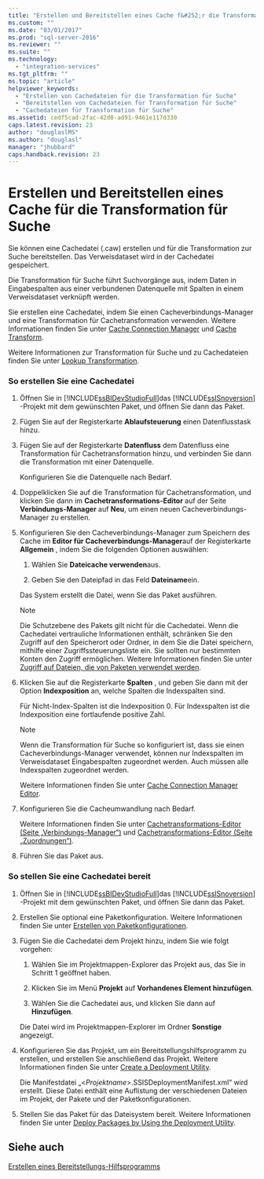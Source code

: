 ```yaml
---
title: "Erstellen und Bereitstellen eines Cache f&#252;r die Transformation f&#252;r Suche | Microsoft Docs"
ms.custom: ""
ms.date: "03/01/2017"
ms.prod: "sql-server-2016"
ms.reviewer: ""
ms.suite: ""
ms.technology: 
  - "integration-services"
ms.tgt_pltfrm: ""
ms.topic: "article"
helpviewer_keywords: 
  - "Erstellen von Cachedateien für die Transformation für Suche"
  - "Bereitstellen von Cachedateien für Transformation für Suche"
  - "Cachedateien für Transformation für Suche"
ms.assetid: cedf5cad-2fac-42d0-ad91-9461e117d330
caps.latest.revision: 23
author: "douglaslMS"
ms.author: "douglasl"
manager: "jhubbard"
caps.handback.revision: 23
---
```

# Erstellen und Bereitstellen eines Cache f&#252;r die Transformation f&#252;r Suche
  Sie können eine Cachedatei (.caw) erstellen und für die Transformation zur Suche bereitstellen. Das Verweisdataset wird in der Cachedatei gespeichert.  
  
 Die Transformation für Suche führt Suchvorgänge aus, indem Daten in Eingabespalten aus einer verbundenen Datenquelle mit Spalten in einem Verweisdataset verknüpft werden.  
  
 Sie erstellen eine Cachedatei, indem Sie einen Cacheverbindungs-Manager und eine Transformation für Cachetransformation verwenden. Weitere Informationen finden Sie unter [Cache Connection Manager](../../../integration-services/data-flow/transformations/cache-connection-manager.md) und [Cache Transform](../../../integration-services/data-flow/transformations/cache-transform.md).  
  
 Weitere Informationen zur Transformation für Suche und zu Cachedateien finden Sie unter [Lookup Transformation](../../../integration-services/data-flow/transformations/lookup-transformation.md).  
  
### So erstellen Sie eine Cachedatei  
  
1.  Öffnen Sie in [!INCLUDE[ssBIDevStudioFull](../../../includes/ssbidevstudiofull-md.md)]das [!INCLUDE[ssISnoversion](../../../includes/ssisnoversion-md.md)] -Projekt mit dem gewünschten Paket, und öffnen Sie dann das Paket.  
  
2.  Fügen Sie auf der Registerkarte **Ablaufsteuerung** einen Datenflusstask hinzu.  
  
3.  Fügen Sie auf der Registerkarte **Datenfluss** dem Datenfluss eine Transformation für Cachetransformation hinzu, und verbinden Sie dann die Transformation mit einer Datenquelle.  
  
     Konfigurieren Sie die Datenquelle nach Bedarf.  
  
4.  Doppelklicken Sie auf die Transformation für Cachetransformation, und klicken Sie dann im **Cachetransformations-Editor** auf der Seite **Verbindungs-Manager** auf **Neu**, um einen neuen Cacheverbindungs-Manager zu erstellen.  
  
5.  Konfigurieren Sie den Cacheverbindungs-Manager zum Speichern des Cache im **Editor für Cacheverbindungs-Manager**auf der Registerkarte **Allgemein** , indem Sie die folgenden Optionen auswählen:  
  
    1.  Wählen Sie **Dateicache verwenden**aus.  
  
    2.  Geben Sie den Dateipfad in das Feld **Dateiname**ein.  
  
     Das System erstellt die Datei, wenn Sie das Paket ausführen.  
  
    > [!NOTE]  
    >  Die Schutzebene des Pakets gilt nicht für die Cachedatei. Wenn die Cachedatei vertrauliche Informationen enthält, schränken Sie den Zugriff auf den Speicherort oder Ordner, in dem Sie die Datei speichern, mithilfe einer Zugriffssteuerungsliste ein. Sie sollten nur bestimmten Konten den Zugriff ermöglichen. Weitere Informationen finden Sie unter [Zugriff auf Dateien, die von Paketen verwendet werden](../../../integration-services/security/access-to-files-used-by-packages.md).  
  
6.  Klicken Sie auf die Registerkarte **Spalten** , und geben Sie dann mit der Option **Indexposition** an, welche Spalten die Indexspalten sind.  
  
     Für Nicht-Index-Spalten ist die Indexposition 0. Für Indexspalten ist die Indexposition eine fortlaufende positive Zahl.  
  
    > [!NOTE]  
    >  Wenn die Transformation für Suche so konfiguriert ist, dass sie einen Cacheverbindungs-Manager verwendet, können nur Indexspalten im Verweisdataset Eingabespalten zugeordnet werden. Auch müssen alle Indexspalten zugeordnet werden.  
  
     Weitere Informationen finden Sie unter [Cache Connection Manager Editor](../../../integration-services/data-flow/transformations/cache-connection-manager-editor.md).  
  
7.  Konfigurieren Sie die Cacheumwandlung nach Bedarf.  
  
     Weitere Informationen finden Sie unter [Cachetransformations-Editor &#40;Seite „Verbindungs-Manager“&#41;](../../../integration-services/data-flow/transformations/cache-transformation-editor-connection-manager-page.md) und [Cachetransformations-Editor &#40;Seite „Zuordnungen“&#41;](../../../integration-services/data-flow/transformations/cache-transformation-editor-mappings-page.md).  
  
8.  Führen Sie das Paket aus.  
  
### So stellen Sie eine Cachedatei bereit  
  
1.  Öffnen Sie in [!INCLUDE[ssBIDevStudioFull](../../../includes/ssbidevstudiofull-md.md)]das [!INCLUDE[ssISnoversion](../../../includes/ssisnoversion-md.md)] -Projekt mit dem gewünschten Paket, und öffnen Sie dann das Paket.  
  
2.  Erstellen Sie optional eine Paketkonfiguration. Weitere Informationen finden Sie unter [Erstellen von Paketkonfigurationen](../../../integration-services/packages/create-package-configurations.md).  
  
3.  Fügen Sie die Cachedatei dem Projekt hinzu, indem Sie wie folgt vorgehen:  
  
    1.  Wählen Sie im Projektmappen-Explorer das Projekt aus, das Sie in Schritt 1 geöffnet haben.  
  
    2.  Klicken Sie im Menü **Projekt** auf **Vorhandenes Element hinzufügen**.  
  
    3.  Wählen Sie die Cachedatei aus, und klicken Sie dann auf **Hinzufügen**.  
  
     Die Datei wird im Projektmappen-Explorer im Ordner **Sonstige** angezeigt.  
  
4.  Konfigurieren Sie das Projekt, um ein Bereitstellungshilfsprogramm zu erstellen, und erstellen Sie anschließend das Projekt. Weitere Informationen finden Sie unter [Create a Deployment Utility](../../../integration-services/packages/create-a-deployment-utility.md).  
  
     Die Manifestdatei „\<*Projektname*>.SSISDeploymentManifest.xml“ wird erstellt. Diese Datei enthält eine Auflistung der verschiedenen Dateien im Projekt, der Pakete und der Paketkonfigurationen.  
  
5.  Stellen Sie das Paket für das Dateisystem bereit. Weitere Informationen finden Sie unter [Deploy Packages by Using the Deployment Utility](../../../integration-services/packages/deploy-packages-by-using-the-deployment-utility.md).  
  
## Siehe auch  
 [Erstellen eines Bereitstellungs-Hilfsprogramms](../../../integration-services/packages/create-a-deployment-utility.md)  
  
  